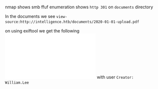 nmap shows smb
ffuf enumeration shows `http 301` on `documents` directory

In the documents we see `view-source:http://intelligence.htb/documents/2020-01-01-upload.pdf`

on using exiftool we get the following ![output](./2020-01-01-upload.pdf)  with user `Creator: William.Lee`
